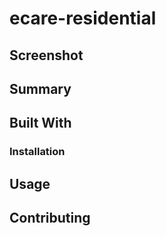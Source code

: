 # ecare-residential
## Screenshot
## Summary
## Built With
### Installation 
## Usage 
## Contributing
